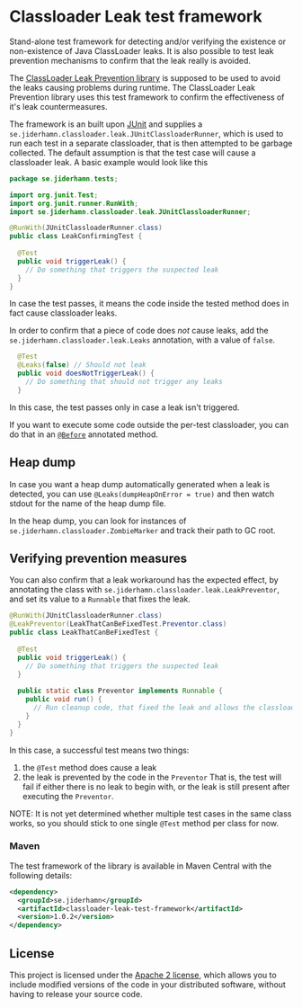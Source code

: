 # Classloader Leak test framework

Stand-alone test framework for detecting and/or verifying the existence or non-existence of Java ClassLoader leaks.
It is also possible to test leak prevention mechanisms to confirm that the leak really is avoided.

The [ClassLoader Leak Prevention library](../README.md) is supposed to be used to avoid the leaks causing problems during runtime.
The ClassLoader Leak Prevention library uses this test framework to confirm the effectiveness of it's leak countermeasures. 

The framework is an built upon [JUnit](http://junit.org/) and supplies a `se.jiderhamn.classloader.leak.JUnitClassloaderRunner`,
which is used to run each test in a separate classloader, that is then attempted to be garbage collected. The default 
assumption is that the test case will cause a classloader leak. A basic example would look like this

```java
package se.jiderhamn.tests;

import org.junit.Test;
import org.junit.runner.RunWith;
import se.jiderhamn.classloader.leak.JUnitClassloaderRunner;

@RunWith(JUnitClassloaderRunner.class)
public class LeakConfirmingTest {
  
  @Test
  public void triggerLeak() {
    // Do something that triggers the suspected leak
  }
}
```

In case the test passes, it means the code inside the tested method does in fact cause classloader leaks.

In order to confirm that a piece of code does *not* cause leaks, add the `se.jiderhamn.classloader.leak.Leaks` annotation,
with a value of `false`.
```java
  @Test
  @Leaks(false) // Should not leak
  public void doesNotTriggerLeak() {
    // Do something that should not trigger any leaks
  }
```
In this case, the test passes only in case a leak isn't triggered.

If you want to execute some code outside the per-test classloader, you can do that in an 
[`@Before`](http://junit.sourceforge.net/javadoc/org/junit/Before.html) annotated method.

## Heap dump
In case you want a heap dump automatically generated when a leak is detected, you can use `@Leaks(dumpHeapOnError = true)` 
and then watch stdout for the name of the heap dump file.

In the heap dump, you can look for instances of `se.jiderhamn.classloader.ZombieMarker` and track their path to GC root.

## Verifying prevention measures

You can also confirm that a leak workaround has the expected effect, by annotating the class with 
`se.jiderhamn.classloader.leak.LeakPreventor`, and set its value to a `Runnable` that fixes the leak.
```java
@RunWith(JUnitClassloaderRunner.class)
@LeakPreventor(LeakThatCanBeFixedTest.Preventor.class)
public class LeakThatCanBeFixedTest {
  
  @Test
  public void triggerLeak() {
    // Do something that triggers the suspected leak
  }
  
  public static class Preventor implements Runnable {
    public void run() {
      // Run cleanup code, that fixed the leak and allows the classloader to be GC:ed
    }
  }
}
```
In this case, a successful test means two things:
1. the `@Test` method does cause a leak
2. the leak is prevented by the code in the `Preventor`
That is, the test will fail if either there is no leak to begin with, or the leak is still present after executing the `Preventor`.

NOTE: It is not yet determined whether multiple test cases in the same class works, so you should stick to one single `@Test` method per class for now.

### Maven
The test framework of the library is available in Maven Central with the following details:

```xml
<dependency>
  <groupId>se.jiderhamn</groupId>
  <artifactId>classloader-leak-test-framework</artifactId>
  <version>1.0.2</version>
</dependency>
```

## License

This project is licensed under the [Apache 2 license](http://www.apache.org/licenses/LICENSE-2.0), which allows you to include modified versions of the code in your distributed software, without having to release your source code.
